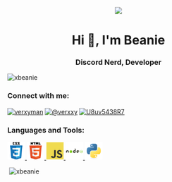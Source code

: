 <p align='center'><a href="#"><img height=auto width=auto src="https://discord.c99.nl/widget/theme-1/798996902128386148.png" height="1000px"/></a></p>

<h1 align="center">Hi 👋, I'm Beanie</h1>
<h3 align="center">Discord Nerd, Developer</h3>

<p align="left"> <img src="https://komarev.com/ghpvc/?username=xbeanie&label=Profile%20views&color=0e75b6&style=flat" alt="xbeanie" /> </p>

<h3 align="left">Connect with me:</h3>
<p align="left">
<a href="https://twitter.com/verxyman" target="blank"><img align="center" src="https://raw.githubusercontent.com/rahuldkjain/github-profile-readme-generator/master/src/images/icons/Social/twitter.svg" alt="verxyman" height="30" width="40" /></a>
<a href="https://www.youtube.com/c/@verxxy" target="blank"><img align="center" src="https://raw.githubusercontent.com/rahuldkjain/github-profile-readme-generator/master/src/images/icons/Social/youtube.svg" alt="@verxxy" height="30" width="40" /></a>
<a href="https://discord.gg/U8uv5438R7" target="blank"><img align="center" src="https://raw.githubusercontent.com/rahuldkjain/github-profile-readme-generator/master/src/images/icons/Social/discord.svg" alt="U8uv5438R7" height="30" width="40" /></a>
</p>

<h3 align="left">Languages and Tools:</h3>
<p align="left"> <a href="https://www.w3schools.com/css/" target="_blank" rel="noreferrer"> <img src="https://raw.githubusercontent.com/devicons/devicon/master/icons/css3/css3-original-wordmark.svg" alt="css3" width="40" height="40"/> </a> <a href="https://www.w3.org/html/" target="_blank" rel="noreferrer"> <img src="https://raw.githubusercontent.com/devicons/devicon/master/icons/html5/html5-original-wordmark.svg" alt="html5" width="40" height="40"/> </a> <a href="https://developer.mozilla.org/en-US/docs/Web/JavaScript" target="_blank" rel="noreferrer"> <img src="https://raw.githubusercontent.com/devicons/devicon/master/icons/javascript/javascript-original.svg" alt="javascript" width="40" height="40"/> </a> <a href="https://nodejs.org" target="_blank" rel="noreferrer"> <img src="https://raw.githubusercontent.com/devicons/devicon/master/icons/nodejs/nodejs-original-wordmark.svg" alt="nodejs" width="40" height="40"/> </a> <a href="https://www.python.org" target="_blank" rel="noreferrer"> <img src="https://raw.githubusercontent.com/devicons/devicon/master/icons/python/python-original.svg" alt="python" width="40" height="40"/> </a> </p>

<p>&nbsp;<img align="center" src="https://github-readme-stats.vercel.app/api?username=xbeanie&show_icons=true&locale=en" alt="xbeanie" /></p>
